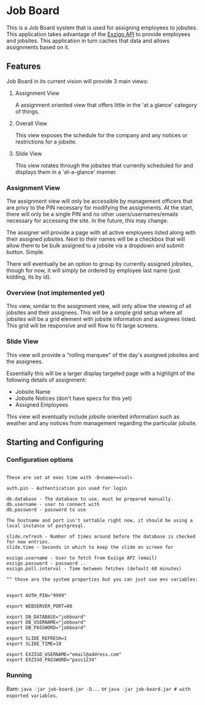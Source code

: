 # Job Board

This is a Job Board system that is used for assigning
employees to jobsites. This application takes advantage of the
[Exzigo API](http://exzigo.com) to provide employees and
jobsites. This application in turn caches that data and allows
assignments based on it.

## Features

Job Board in its current vision will provide 3 main views:

1. Assignment View

   A assignment oriented view that offers little in the 'at a glance'
   category of things.

2. Overall View

   This view exposes the schedule for the company and any notices or
   restrictions for a jobsite.

3. Slide View
   
   This view rotates through the jobsites that currently scheduled for
   and displays them in a 'at-a-glance' manner.

### Assignment View

The assignment view will only be accessible by management officers
that are privy to the PIN necessary for modifying the assignments. At
the start, there will only be a single PIN and no other
users/usernames/emails necessary for accessing the site. In the
future, this may change.

The assigner will provide a page with all active employees listed
along with their assigned jobsites. Next to their names will be a
checkbox that will allow them to be bulk assigned to a jobsite via a
dropdown and submit button. Simple.

There will eventually be an option to group by currently assigned
jobsites, though for now, it will simply be ordered by employee last
name (just kidding, its by id).

### Overview (not implemented yet)

This view, similar to the assignment view, will only allow the viewing
of all jobsites and their assignees. This will be a simple grid setup
where all jobsites will be a grid element with jobsite information and
assignees listed. This grid will be responsive and will flow to fit
large screens.

### Slide View

This view will provide a "rolling marquee" of the day's assigned
jobsites and the assignees.

Essentially this will be a larger display targeted page with a
highlight of the following details of assignment:

- Jobsite Name
- Jobsite Notices (don't have specs for this yet)
- Assigned Employees


This view will eventually include jobsite oriented information such
as weather and any notices from management regarding the particular
jobsite.

## Starting and Configuring


### Configuration options

```

These are set at exec time with -D<name>=<val>

auth.pin - Authentication pin used for login

db.database - The database to use, must be prepared manually.
db.username - user to connect with
db.password - password to use

The hostname and port isn't settable right now, it should be using a
local instance of postgresql.

slide.refresh - Number of times around before the database is checked
for new entries.
slide.time - Seconds in which to keep the slide on screen for

exzigo.username - User to fetch from Exzigo API (email)
exzigo.password - password ..
exzigo.poll.interval - Time between fetches (default 60 minutes)

^^ those are the system properties but you can just use env variables:


export AUTH_PIN="9999"

export WEBSERVER_PORT=80

export DB_DATABASE="jobboard"
export DB_USERNAME="jobboard"
export DB_PASSWORD="jobboard"

export SLIDE_REFRESH=1
export SLIDE_TIME=10

export EXZIGO_USERNAME="email@address.com"
export EXZIGO_PASSWORD="pass1234"

```

### Running

Bam: `java -jar job-board.jar -D...` or `java -jar job-board.jar #
with exported variables`.
